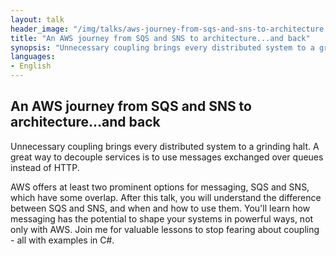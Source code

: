 ```yaml
---
layout: talk
header_image: "/img/talks/aws-journey-from-sqs-and-sns-to-architecture.jpg"
title: "An AWS journey from SQS and SNS to architecture...and back"
synopsis: "Unnecessary coupling brings every distributed system to a grinding halt. A great way to decouple services is to use messages exchanged over queues instead of HTTP. AWS offers at least two prominent options for messaging, SQS and SNS, which have some overlap. After this talk, you will understand the difference between SQS and SNS, and when and how to use them. You'll learn how messaging has the potential to shape your systems in powerful ways, not only with AWS. Join me for valuable lessons to stop fearing about coupling — all with examples in C#."
languages:
- English
---
```


## An AWS journey from SQS and SNS to architecture...and back

Unnecessary coupling brings every distributed system to a grinding halt. A great way to decouple services is to use messages exchanged over queues instead of HTTP.

AWS offers at least two prominent options for messaging, SQS and SNS, which have some overlap. After this talk, you will understand the difference between SQS and SNS, and when and how to use them. You'll learn how messaging has the potential to shape your systems in powerful ways, not only with AWS. Join me for valuable lessons to stop fearing about coupling - all with examples in C#.
